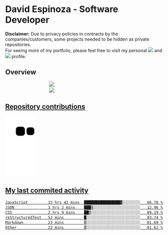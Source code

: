 # David Espinoza - Software Developer
<div id="links">
  <p>
    <strong>Disclaimer:</strong> Due to privacy policies in contracts by the companies/customers, some projects needed to be hidden as private repositories. <br />
For seeing more of my portfolio, please feel free to visit my personal <a href="https://davidespinoza.dev" target="_blank"><img src="https://img.shields.io/badge/website-000000?style=for-the-badge&logo=About.me&logoColor=white" target="_blank"></a> and <a href="https://www.linkedin.com/in/despinozap" target="_blank"><img src="https://img.shields.io/badge/LinkedIn-0077B5?style=for-the-badge&logo=linkedin&logoColor=white" target="_blank"></a> profile.
  </p>
</div>

## Overview

<div id="stats">
  <a href="https://github.com/despinozap">
  <img height="180em" style="margin: 0em 10em;" src="https://github-readme-stats.vercel.app/api?username=despinozap&show_icons=true&include_all_commits=true&count_private=true&theme=default"/>
  <img height="180em" style="margin: 0em 10em;" src="https://github-readme-stats.vercel.app/api/top-langs/?username=despinozap&layout=compact&langs_count=7&theme=default"/>
</div>
 
## Repository contributions
<div id="snake"> 

  ![Snake animation](https://github.com/despinozap/despinozap/blob/output/github-contribution-grid-snake.svg)
</div>

## My last commited activity
<!--START_SECTION:waka-->

```text
JavaScript         15 hrs 42 mins  ████████████████▓░░░░░░░░   66.78 %
JSON               3 hrs 2 mins    ███▒░░░░░░░░░░░░░░░░░░░░░   12.96 %
CSS                2 hrs 9 mins    ██▒░░░░░░░░░░░░░░░░░░░░░░   09.19 %
reStructuredText   52 mins         █░░░░░░░░░░░░░░░░░░░░░░░░   03.74 %
Markdown           23 mins         ▒░░░░░░░░░░░░░░░░░░░░░░░░   01.69 %
Other              22 mins         ▒░░░░░░░░░░░░░░░░░░░░░░░░   01.62 %
```

<!--END_SECTION:waka-->
